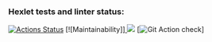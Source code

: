 ### Hexlet tests and linter status:
[![Actions Status](https://github.com/AleksKutsenko/frontend-project-lvl1/workflows/hexlet-check/badge.svg)](https://github.com/AleksKutsenko/frontend-project-lvl1/actions)
[![Maintainability]<a href="https://codeclimate.com/github/codeclimate/codeclimate/maintainability">] <img src="https://api.codeclimate.com/v1/badges/a99a88d28ad37a79dbf6/maintainability" /></a>
[![Git Action check](https://github.com/github/AleksKutsenko/frontend-project-lvl1/workflows/step-4-check.yml/badge.svg)]